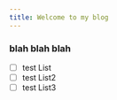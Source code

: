 ```yaml
---
title: Welcome to my blog
---
```

### blah blah blah
- [ ] test List
- [ ] test List2
- [ ] test List3
